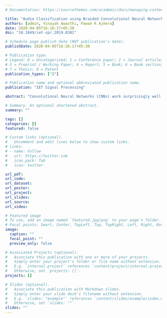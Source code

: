 ```yaml
---
# Documentation: https://sourcethemes.com/academic/docs/managing-content/

title: "Audio Classification using Braided Convolutional Neural Networks"
authors: [admin, Vinayak Awasthi, Pawan K Ajmera]
date: 2020-04-05T16:16:17+05:30
doi: "10.1049/iet-spr.2019.0381"

# Schedule page publish date (NOT publication's date).
publishDate: 2020-04-05T16:16:17+05:30

# Publication type.
# Legend: 0 = Uncategorized; 1 = Conference paper; 2 = Journal article;
# 3 = Preprint / Working Paper; 4 = Report; 5 = Book; 6 = Book section;
# 7 = Thesis; 8 = Patent
publication_types: ["2"]

# Publication name and optional abbreviated publication name.
publication: "IET Signal Processing"

abstract: "Convolutional Neural Networks (CNNs) work surprisingly well and has helped drastically enhance the state-of-the-art techniques in the domain of image classification. The unprecedented success motivated the application of CNNs to the domain of auditory data. Recent publications suggest Hidden Markov Models (HMMs) and Deep Neural Networks (DNNs) for audio classification. This paper aims to achieve audio classification by representing audio as spectrogram images and then use a CNN-based architecture for classification. The paper presents an innovative strategy for a CNN-based neural architecture that learns a sparse representation imitating the receptive neurons in primary auditory cortex in mammals. The feasibility of the proposed CNN-based neural architecture is assessed for audio classification task on standard benchmark datasets such as Google Speech Commands datasets (GSCv1 and GSCv2) and UrbanSound8K dataset (US8K). The proposed CNN architecture referred to as Braided Convolutional Neural Network (BCNN) achieves 97.15%, 95% and 91.9% average recognition accuracy on GSCv1, GSCv2 and US8K datasets respectively outperforming other deep learning architectures."

# Summary. An optional shortened abstract.
summary: ""

tags: []
categories: []
featured: false

# Custom links (optional).
#   Uncomment and edit lines below to show custom links.
# links:
# - name: Follow
#   url: https://twitter.com
#   icon_pack: fab
#   icon: twitter

url_pdf: 
url_code:
url_dataset:
url_poster:
url_project:
url_slides:
url_source:
url_video:

# Featured image
# To use, add an image named `featured.jpg/png` to your page's folder. 
# Focal points: Smart, Center, TopLeft, Top, TopRight, Left, Right, BottomLeft, Bottom, BottomRight.
image:
  caption: ""
  focal_point: ""
  preview_only: false

# Associated Projects (optional).
#   Associate this publication with one or more of your projects.
#   Simply enter your project's folder or file name without extension.
#   E.g. `internal-project` references `content/project/internal-project/index.md`.
#   Otherwise, set `projects: []`.
projects: []

# Slides (optional).
#   Associate this publication with Markdown slides.
#   Simply enter your slide deck's filename without extension.
#   E.g. `slides: "example"` references `content/slides/example/index.md`.
#   Otherwise, set `slides: ""`.
slides: ""
---
```

